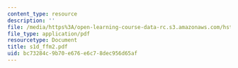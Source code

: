 ```yaml
---
content_type: resource
description: ''
file: /media/https%3A/open-learning-course-data-rc.s3.amazonaws.com/hst-535-principles-and-practice-of-tissue-engineering-fall-2004/bc73284c9b70e676e6c78dec956d65af_s1d_ffm2.pdf
file_type: application/pdf
resourcetype: Document
title: s1d_ffm2.pdf
uid: bc73284c-9b70-e676-e6c7-8dec956d65af
---
```

